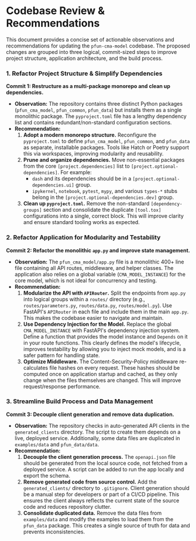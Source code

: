 # Codebase Review & Recommendations

This document provides a concise set of actionable observations and recommendations for updating the `pfun-cma-model` codebase. The proposed changes are grouped into three logical, commit-sized steps to improve project structure, application architecture, and the build process.

### 1. Refactor Project Structure & Simplify Dependencies

**Commit 1: Restructure as a multi-package monorepo and clean up dependencies.**

*   **Observation:** The repository contains three distinct Python packages (`pfun_cma_model`, `pfun_common`, `pfun_data`) but installs them as a single monolithic package. The `pyproject.toml` file has a lengthy dependency list and contains redundant/non-standard configuration sections.
*   **Recommendation:**
    1.  **Adopt a modern monorepo structure.** Reconfigure the `pyproject.toml` to define `pfun_cma_model`, `pfun_common`, and `pfun_data` as separate, installable packages. Tools like Hatch or Poetry support this via workspaces, improving modularity and reusability.
    2.  **Prune and organize dependencies.** Move non-essential packages from the core `[project.dependencies]` list to `[project.optional-dependencies]`. For example:
        *   `dash` and its dependencies should be in a `[project.optional-dependencies.ui]` group.
        *   `ipykernel`, `notebook`, `pytest`, `mypy`, and various `types-*` stubs belong in the `[project.optional-dependencies.dev]` group.
    3.  **Clean up `pyproject.toml`.** Remove the non-standard `[dependency-groups]` section and consolidate the duplicate `[tool.tox]` configurations into a single, correct block. This will improve clarity and ensure standard tooling works as expected.

### 2. Refactor Application for Modularity and Testability

**Commit 2: Refactor the monolithic `app.py` and improve state management.**

*   **Observation:** The `pfun_cma_model/app.py` file is a monolithic 400+ line file containing all API routes, middleware, and helper classes. The application also relies on a global variable (`CMA_MODEL_INSTANCE`) for the core model, which is not ideal for concurrency and testing.
*   **Recommendation:**
    1.  **Modularize the API with `APIRouter`.** Split the endpoints from `app.py` into logical groups within a `routes/` directory (e.g., `routes/parameters.py`, `routes/data.py`, `routes/model.py`). Use FastAPI's `APIRouter` in each file and include them in the main `app.py`. This makes the codebase easier to navigate and maintain.
    2.  **Use Dependency Injection for the Model.** Replace the global `CMA_MODEL_INSTANCE` with FastAPI's dependency injection system. Define a function that provides the model instance and `Depends` on it in your route functions. This clearly defines the model's lifecycle, improves testability by allowing you to inject mock models, and is a safer pattern for handling state.
    3.  **Optimize Middleware.** The Content-Security-Policy middleware re-calculates file hashes on every request. These hashes should be computed once on application startup and cached, as they only change when the files themselves are changed. This will improve request/response performance.

### 3. Streamline Build Process and Data Management

**Commit 3: Decouple client generation and remove data duplication.**

*   **Observation:** The repository checks in auto-generated API clients in the `generated_clients` directory. The script to create them depends on a live, deployed service. Additionally, some data files are duplicated in `examples/data` and `pfun_data/data`.
*   **Recommendation:**
    1.  **Decouple the client generation process.** The `openapi.json` file should be generated from the local source code, not fetched from a deployed service. A script can be added to run the app locally and export the schema.
    2.  **Remove generated code from source control.** Add the `generated_clients/` directory to `.gitignore`. Client generation should be a manual step for developers or part of a CI/CD pipeline. This ensures the client always reflects the current state of the source code and reduces repository clutter.
    3.  **Consolidate duplicated data.** Remove the data files from `examples/data` and modify the examples to load them from the `pfun_data` package. This creates a single source of truth for data and prevents inconsistencies.
